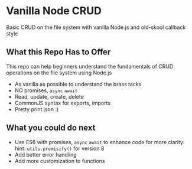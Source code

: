 # Vanilla Node CRUD 
Basic CRUD on the file system with vanilla Node.js and old-skool callback style

## What this Repo Has to Offer
This repo can help beginners understand the fundamentals of CRUD operations on the file system using Node.js

* As vanilla as possible to understand the brass tacks
* NO promises, `async` `await`
* Read, update, create, delete
* CommonJS syntax for exports, imports
* Pretty print json :)

## What you could do next

* Use ES6 with promises, `async` `await` to enhance code for more clarity: hint: `utils.promisify()` for version 8
* Add better error handling
* Add more customization to functions
